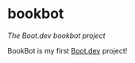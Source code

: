 # bookbot
_The Boot.dev bookbot project_

BookBot is my first [Boot.dev](https://www.boot.dev) project!